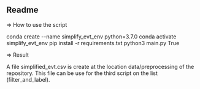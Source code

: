 
## Readme

=> How to use the script

conda create --name simplify_evt_env python=3.7.0
conda activate simplify_evt_env
pip install -r requirements.txt
python3 main.py True

=> Result

A file simplified_evt.csv is create at the location data/preprocessing of the repository.
This file can be use for the third script on the list (filter_and_label).